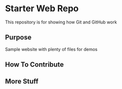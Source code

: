 # Starter Web Repo

This repository is for showing how Git and GitHub work

## Purpose

Sample website with plenty of files for demos

## How To Contribute

## More Stuff